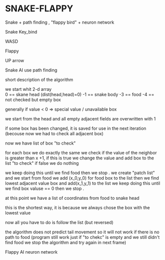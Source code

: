 # SNAKE-FLAPPY
Snake + path finding , "flappy bird" + neuron network


Snake Key_bind

WASD


Flappy 

UP arrow


Snake AI use path finding  

short description of the algorithm


we start whit 2-d array  
 0 == skane head  (dist(head,head)=0)
-1 == snake body 
-3 == food 
-4 == not checked but empty box

generally if value < 0  => special value / unavailable box 

we start from the head and 
all empty adjacent fields are overwritten with 1

if some box has been changed, it is saved for use in the next iteration (becouse now we had to check all adjacent box) 

now we have list of box "to check" 

for each box we do exactly the same we check if the value of the neighbor is greater than x +1,
if this is true we change the value and add box to the list "to check"
if false we do nothing 

we keep doing this until we find food then we stop .
we create "patch list" 
and we start from food we add (x_0,y_0) for food box to the list 
then we find lowest adjacent value box and add(x_1,y_1) to the list 
we keep doing this until we find box valuse == 0 then we stop . 

at this point we have a list of coordinates from food to snake head 

this is the shortest way, it is because we always chose the box with the lowest value

now all you have to do is follow the list (but reversed)

the algorithm does not predict tail movement so it will not work if there is no path to food 
(program still work just if "to chekc" is empty and we still didn't find food we stop the algorithm and try again in next frame) 





Flappy AI neuron network
